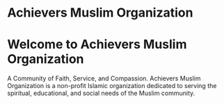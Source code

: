 # Achievers Muslim Organization
# Welcome to Achievers Muslim Organization
A Community of Faith, Service, and Compassion. Achievers Muslim Organization is a non-profit Islamic organization dedicated to serving the spiritual, educational, and social needs of the Muslim community.
